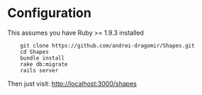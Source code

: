 
Configuration
=============

This assumes you have Ruby >= 1.9.3 installed

		git clone https://github.com/andrei-dragomir/Shapes.git
		cd Shapes
		bundle install
		rake db:migrate
		rails server

Then just visit: [http://localhost:3000/shapes](http://localhost:3000/shapes)